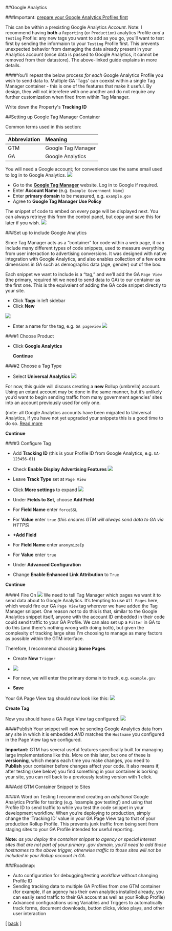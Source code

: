 

##Google Analytics

###Important: [prepare your Google Analytics Profiles first](https://github.com/laurenancona/unified-analytics/blob/gh-pages/prepare-ga.md)

This can be within a prexisting Google Analytics _Account_. Note: I recommend having **both** a `Reporting` (or `Production`) analytics Profile _and_ a `Testing` Profile: any new tags you want to add as you go, you'll want to test first by sending the informaion to your `Testing` Profile first. This prevents unexpected behavior from damaging the data already present in your Analytics account (once data is passed to Google Analytics, it cannot be removed from their datastore). The above-linked guide explains in more details.

####You'll repeat the below process _for each_ Google Analytics Profile you wish to send data to. Multiple GA 'Tags' can coexist within a single Tag Manager container - this is one of the features that make it useful. By design, they will not interefere with one another and do not require any further customization when fired from within Tag Manager.

Write down the Property's **Tracking ID**


##Setting up Google Tag Manager Container

Common terms used in this section:

| Abbreviation | Meaning |
|:-------------|:------------|
GTM | Google Tag Manager 
GA | Google Analytics

You will need a Google account; for convenience use the same email used to log in to Google Analytics.
![](https://raw.githubusercontent.com/laurenancona/unified-analytics/master/images/1-signup-screen.png)
- Go to the **[Google Tag Manager](https://tagmanager.google.com)** website. Log in to Google if required.
- Enter **Account Name** (e.g. `Example Government Name`)
- Enter **primary domain** to be measured, e.g. `example.gov`
- Agree to **Google Tag Manager Use Policy**

The snippet of code to embed on every page will be displayed next. You can always retrieve this from the control panel, but copy and save this for later if you wish.
![](https://raw.githubusercontent.com/laurenancona/unified-analytics/master/images/3-snippet.png)

###Set up to include Google Analytics

Since Tag Manager acts as a “container” for code within a web page, it can include many different types of code snippets, used to measure everything from user interaction to advertising conversions. It was designed with native integration with Google Analytics, and also enables collection of a few extra dimensions in GA such as demographic data (age, gender) out of the box.

Each snippet we want to include is a “tag,” and we’ll add the GA `Page View` (the primary, required hit we need to send data to GA) to our container as the first one. This is the equivalent of adding the GA code snippet directly to your site.

- Click **Tags** in left sidebar
- Click **New**

![](https://github.com/laurenancona/unified-analytics/blob/master/_site/images/%20new-tag.png)

- Enter a name for the tag, e.g. `GA pageview`
![](https://raw.githubusercontent.com/laurenancona/unified-analytics/master/images/5-tag-setup.png)

####1 Choose Product
-  Click **Google Analytics**
     
     **Continue**

####2 Choose a Tag Type
-  Select **Universal Analytics**
![](https://raw.githubusercontent.com/laurenancona/unified-analytics/master/images/5-2-tag-type.png) 

For now, this guide will discuss creating a **new** Rollup (umbrella) account. Using an extant account may be done in the same manner, but it’s unlikely you’d want to begin sending traffic from many government agencies’ sites into an account previously used for only one.

(note: all Google Analytics accounts have been migrated to Universal Analytics, if you have not yet upgraded your snippets this is a good time to do so. [Read more](https://developers.google.com/analytics/devguides/collection/upgrade/)

**Continue**

####3 Configure Tag

-  Add **Tracking ID** (this is your Profile ID from Google Analytics, e.g. `UA-123456-01`)

-  Check **Enable Display Advertising Features** ![](https://raw.githubusercontent.com/laurenancona/unified-analytics/master/images/8-1-configure-tag.png)

-  Leave **Track Type** set at `Page View`

-  Click **More settings** to expand
![](https://raw.githubusercontent.com/laurenancona/unified-analytics/master/images/8-2b-anonIP.png)
- Under **Fields to Set**, choose **Add Field**
-  For **Field Name** enter `forceSSL` 
-  For **Value** enter `true`
          _(this ensures GTM will always send data to GA via HTTPS)_
- **+Add Field**
-  For **Field Name** enter `anonymizeIp`
-  For **Value** enter `true`

-  Under **Advanced Configuration**
-   Change **Enable Enhanced Link Attribution** to `True`

**Continue**

####4 Fire On
![](https://raw.githubusercontent.com/laurenancona/unified-analytics/master/images/8-4-new-trigger.png)
We need to tell Tag Manager which pages we want it to send data about to Google Analytics. It’s tempting to use `All Pages` here, which would fire our GA `Page View` tag wherever we have added the Tag Manager snippet. One reason *not* to do this is that, similar to the Google Analytics snippet itself, anyone with the account ID embedded in their code could send traffic to your GA Profile. We can also set up a `Filter` in GA to do this (and there's nothing wrong with doing both), but given the complexity of tracking large sites I'm choosing to manage as many factors as possible within the GTM interface.

Therefore, I recommend choosing **Some Pages**
- Create **New** `Trigger`
- ![](https://raw.githubusercontent.com/laurenancona/unified-analytics/master/images/8-5-trigger-setup.png)

- For now, we will enter the primary domain to track, e.g. `example.gov`
 
- **Save**

Your GA Page View tag should now look like this:
![](https://raw.githubusercontent.com/laurenancona/unified-analytics/master/images/9-1-tag-overview.png)

**Create Tag**

Now you should have a GA Page View tag configured:
![](https://raw.githubusercontent.com/laurenancona/unified-analytics/master/images/9-2-all-tags.png)

####Publish
Your snippet will now be sending Google Analytics data from any site in which it is embedded _AND_ matches the `Hostname` you configured in the Page View tag we configured.

**Important:** 
GTM has several useful features specifically built for managing large implementations like this. More on this later, but one of these is **versioning**, which means each time you make changes, you need to **Publish** your container before changes affect your code. It also means if, after testing (see below) you find something in your container is borking your site, you can roll back to a previously testing version with 1 click.

###Add GTM Container Snippet to Sites


####A Word on Testing
I recommend creating _an additional_ Google Analytics Profile for testing (e.g. ‘example.gov testing’) and using that Profile ID to send traffic to while you test the code snippet in your development workflow. When you’re deploying to production, simply change the ‘Tracking ID’ value in your GA Page View tag to that of your production Rollup Profile. This prevents junk traffic from being sent from staging sites to your GA Profile intended for useful reporting.

**Note:** _as you deploy the container snippet to agency or special interest sites that are not part of your primary .gov domain, you’ll need to add those hostnames to the above trigger, otherwise traffic to those sites will not be included in your Rollup account in GA._


###Roadmap:
- Auto configuration for debugging/testing workflow without changing Profile ID
- Sending tracking data to multiple GA Profiles from one GTM container (for example, if an agency has their own analytics installed already, you can easily send traffic to their GA account as well as your Rollup Profile)
- Advanced configurations using Variables and Triggers to automatically track forms, document downloads, button clicks, video plays, and other user interaction


[ [back](http://laurenancona.github.io/unified-analytics/) ]

